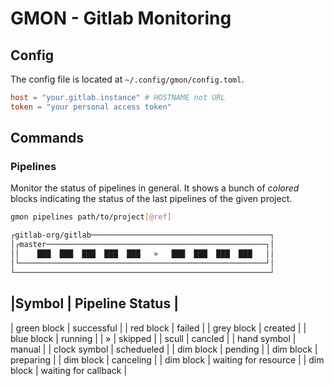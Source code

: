 # GMON - Gitlab Monitoring

## Config
The config file is located at `~/.config/gmon/config.toml`.
```toml
host = "your.gitlab.instance" # HOSTNAME not URL
token = "your personal access token"
```

## Commands
### Pipelines
Monitor the status of pipelines in general. It shows a bunch of *colored* blocks
indicating the status of the last pipelines of the given project.

```bash
gmon pipelines path/to/project[@ref]

┌gitlab-org/gitlab────────────────────────────────────────┐
│┌master─────────────────────────────────────────────────┐│
││    ███  ███  ███  ███  ███   »   ███  ███  ███  ███   ││
│└───────────────────────────────────────────────────────┘│
└─────────────────────────────────────────────────────────┘
```

|Symbol | Pipeline Status   |
-----------------------------
| green block  | successful |
| red block    | failed     |
| grey block   | created    |
| blue block   | running    |
|     »        | skipped    |
| scull        | cancled    |
| hand symbol  | manual     |
| clock symbol | schedueled |
| dim block    | pending    |
| dim block    | preparing  |
| dim block    | canceling  |
| dim block    | waiting for resource |
| dim block    | waiting for callback |
